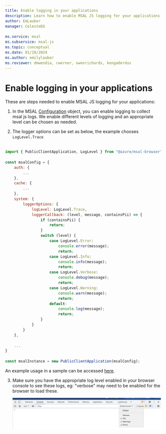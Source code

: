 ```yaml
---
title: Enable logging in your applications
description: Learn how to enable MSAL JS logging for your applications
author: EmLauber
manager: CelesteDG

ms.service: msal
ms.subservice: msal-js
ms.topic: conceptual
ms.date: 01/10/2024
ms.author: emilylauber
ms.reviewer: dmwendia, cwerner, owenrichards, kengaderdus
---
```


# Enable logging in your applications

These are steps needed to enable MSAL JS logging for your applications:

1. In the MSAL [Configuration](./configuration.md) object, you can enable logging to collect msal js logs. We enable different levels of logging and an appropriate level can be chosen as needed. 

2. The logger options can be set as below, the example chooses `LogLevel.Trace`

```javascript

import { PublicClientApplication, LogLevel } from "@azure/msal-browser";

const msalConfig = {
    auth: {
        ...
    },
    cache: {
        ...
    },
    system: {
        loggerOptions: {
            logLevel: LogLevel.Trace,
            loggerCallback: (level, message, containsPii) => {
                if (containsPii) {	
                    return;	
                }
                switch (level) {	
                    case LogLevel.Error:	
                        console.error(message);	
                        return;	
                    case LogLevel.Info:	
                        console.info(message);	
                        return;	
                    case LogLevel.Verbose:	
                        console.debug(message);	
                        return;	
                    case LogLevel.Warning:	
                        console.warn(message);	
                        return;	
                    default:
                        console.log(message);
                        return;
                }    
            }
        }
    },

    ...
}

const msalInstance = new PublicClientApplication(msalConfig);      

```

An example usage in a sample can be accessed [here](https://github.com/AzureAD/microsoft-authentication-library-for-js/blob/dev/samples/msal-browser-samples/VanillaJSTestApp2.0/app/default/authConfig.js#:~:text=logLevel%3A%20msal.LogLevel.Trace%2C).


3. Make sure you have the appropriate log level enabled in your browser console to see these logs, eg: "verbose" may need to be enabled for the browser to load these.

    ![browser console](./images/BrowserLogEnablement.png)

